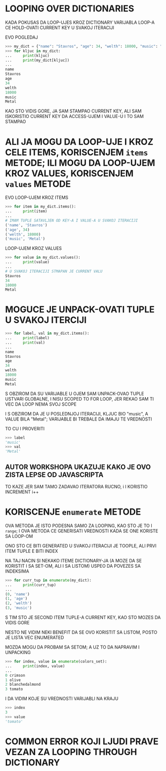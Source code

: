 # LOOPING OVER DICTIONARIES

KADA POKUSAS DA LOOP-UJES KROZ DICTIONARY VARIJABLA LOOP-A CE HOLD-OVATI CURRENT KEY U SVAKOJ ITERACIJI

EVO POGLEDAJ

```py
>>> my_dict = {"name": "Stavros", "age": 34, "welth": 18000, "music": "Metal"}
>>> for kljuc in my_dict:
...     print(kljuc)
...     print(my_dict[kljuc])
... 
name
Stavros
age
34
welth
18000
music
Metal
```

KAO STO VIDIS GORE, JA SAM STAMPAO CURRENT KEY, ALI SAM ISKORISTIO CURRENT KEY DA ACCESS-UJEM I VALUE-U I TO SAM STAMPAO

# ALI JA MOGU DA LOOP-UJE I KROZ CELE ITEMS, KORISCENJEM `items` METODE; ILI MOGU DA LOOP-UJEM KROZ VALUES, KORISCENJEM `values` METODE

EVO LOOP-UJEM KROZ ITEMS

```py
>>> for item in my_dict.items():
...     print(item)
...
# IMAM TUPLE SATAVLJEN OD KEY-A I VALUE-A U SVAKOJ ITERACIJI 
('name', 'Stavros')
('age', 34)
('welth', 18000)
('music', 'Metal')
```

LOOP-UJEM KROZ VALUES

```py
>>> for value in my_dict.values():
...     print(value)
...
# U SVAKOJ ITERACIJI STMAPAN JE CURRENT VALU
Stavros
34
18000
Metal
```

# MOGUCE JE UNPACK-OVATI TUPLE U SVAKOJ ITERCIJI

```py
>>> for label, val in my_dict.items():
...     print(label)
...     print(val)
... 
name
Stavros
age
34
welth
18000
music
Metal
```

S OBZIROM DA SU VARIJABLE U OJEM SAM UNPACK-OVAO TUPLE USTVARI GLOBALNE, I NISU SCOPED TO FOR LOOP, JER REKAO SAM TI VEC DA LOOP NEMA SVOJ SCOPE

I S OBZIROM DA JE U POSLEDNJOJ ITERACIJI, KLJUC BIO "music", A VALUE BILA "Metal"; VARIJABLE BI TREBALE DA IMAJU TE VREDNOSTI

TO CU I PROVERITI

```py
>>> label
'music'
>>> val
'Metal'
```

## AUTOR WORKSHOPA UKAZUJE KAKO JE OVO ZISTA LEPSE OD JAVASCRIPTA

TO KAZE JER SAM TAMO ZADAVAO ITERATORA RUCNO, i I KORISTIO INCREMENT i++

# KORISCENJE `enumerate` METODE

OVA METODA JE ISTO PODESNA SAMO ZA LOOPING, KAO STO JE TO I `range`; I OVA METODA CE GENERISATI VREDNOSTI KADA SE ONE KORISTE SA LOOP-OM

ONO STO CE BITI GENERATED U SVAKOJ ITERACIJI JE TOOPLE, ALI PRVI ITEM TUPLE E BITI INDEX

NA TAJ NACIN SI NEKAKO ITEME DICTIONARY-JA (A MOZE DA SE KORISTIT I SA SET-OM, ALI I SA LISTOM) USPEO DA POVEZES SA INDEKSIMA

```py
>>> for curr_tup in enumerate(my_dict):
...     print(curr_tup)
... 
(0, 'name')
(1, 'age')
(2, 'welth')
(3, 'music') 
```

S TIM STO JE SECOND ITEM TUPLE-A CURRENT KEY, KAO STO MOZES DA VIDIS GORE

NESTO NE VIDIM NEKI BENEFIT DA SE OVO KORISTIT SA LISTOM, POSTO JE LISTA VEC ENUMERATED

MOZDA MOGU DA PROBAM SA SETOM; A UZ TO DA NAPRAVIM I UNPACKING

```py
>>> for index, value in enumerate(colors_set):
...     print(index, value)
... 
0 crimson
1 olive
2 blanchedalmond
3 tomato
```

I DA VIDIM KOJE SU VREDNOSTI VARIJABLI NA KRAJU

```py
>>> index
3
>>> value
'tomato'
```

# COMMON ERROR KOJI LJUDI PRAVE VEZAN ZA LOOPING THROUGH DICTIONARY



